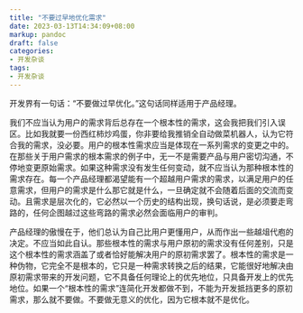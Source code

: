 ```yaml
---
title: "不要过早地优化需求"
date: 2023-03-13T14:34:09+08:00
markup: pandoc
draft: false
categories:
- 开发杂谈
tags:
- 开发杂谈
---
```


开发界有一句话：“不要做过早优化。”这句话同样适用于产品经理。

我们不应当认为用户的需求背后总存在一个根本性的需求，这会我把我们引入误区。比如我就要一份西红柿炒鸡蛋，你非要给我推销全自动做菜机器人，认为它符合我的需求，没必要。用户的根本性需求应当是体现在一系列需求的变更之中的。在那些关于用户需求的根本需求的例子中，无一不是需要产品与用户密切沟通，不停地变更原始需求。如果这种需求没有发生任何变动，就不应当认为那种根本性的需求存在。每一个产品经理都渴望能有一个超越用户需求的需求，以满足用户的任意需求，但用户的需求是什么那它就是什么，一旦确定就不会随着后面的交流而变动。且需求是层次化的，它必然以一个历史的结构出现，换句话说，是必须要走弯路的，任何企图越过这些弯路的需求必然会面临用户的审判。

产品经理的傲慢在于，他们总认为自己比用户更懂用户，从而作出一些越俎代庖的决定。不应当如此自认。那些根本性的需求与用户原初的需求没有任何差别，只是这个根本性的需求涵盖了或者恰好能解决用户的原初需求罢了。根本性的需求是一种伪物，它完全不是根本的，它只是一种需求转换之后的结果，它能很好地解决由原初需求带来的开发问题，它不具备任何理论上的优先地位，只具备开发上的优先地位。如果一个“根本性的需求”连简化开发都做不到，不能为开发抵挡更多的原初需求，那么就不要做。不要做无意义的优化，因为它根本就不是优化。
